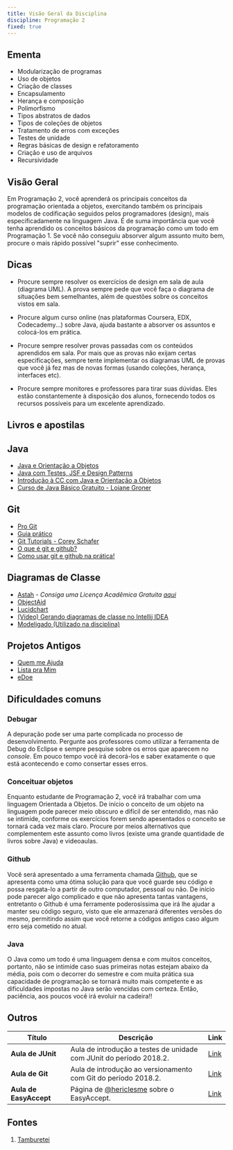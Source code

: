 ```yaml
---
title: Visão Geral da Disciplina
discipline: Programação 2
fixed: true
---
```


## Ementa

- Modularização de programas
- Uso de objetos
- Criação de classes
- Encapsulamento
- Herança e composição
- Polimorfismo
- Tipos abstratos de dados
- Tipos de coleções de objetos
- Tratamento de erros com exceções
- Testes de unidade
- Regras básicas de design e refatoramento
- Criação e uso de arquivos
- Recursividade


## Visão Geral
Em Programação 2, você aprenderá os principais conceitos da programação orientada a objetos, exercitando também os principais modelos de codificação seguidos pelos programadores (design), mais especificadamente na linguagem Java. É de suma importância que você tenha aprendido os conceitos básicos da programação como um todo em Programação 1. Se você não conseguiu absorver algum assunto muito bem, procure o mais rápido possível "suprir" esse conhecimento.

## Dicas
- Procure sempre resolver os exercícios de design em sala de aula (diagrama UML). A prova sempre pede que você faça o diagrama de situações bem semelhantes, além de questões sobre os conceitos vistos em sala.

- Procure algum curso online (nas plataformas Coursera, EDX, Codecademy...) sobre Java, ajuda bastante a absorver os assuntos e colocá-los em prática.

- Procure sempre resolver provas passadas com os conteúdos aprendidos em sala. Por mais que as provas não exijam certas especificações, sempre tente implementar os diagramas UML de provas que você já fez mas de novas formas (usando coleções, herança, interfaces etc).

- Procure sempre monitores e professores para tirar suas dúvidas. Eles estão constantemente à disposição dos alunos, fornecendo todos os recursos possíveis para um excelente aprendizado.

## Livros e apostilas

## Java

- [Java e Orientação a Objetos](https://www.caelum.com.br/apostila-java-orientacao-objetos/)
- [Java com Testes, JSF e Design Patterns](https://www.caelum.com.br/apostila-java-testes-jsf-web-services-design-patterns/)
- [Introdução à CC com Java e Orientação a Objetos](https://www.caelum.com.br/apostila-java-orientacao-objetos/)
- [Curso de Java Básico Gratuito - Loiane Groner](https://www.youtube.com/playlist?list=PLGxZ4Rq3BOBq0KXHsp5J3PxyFaBIXVs3r)  

## Git

- [Pro Git](https://git-scm.com/book/pt-br/v2)
- [Guia prático](http://rogerdudler.github.io/git-guide/index.pt_BR.html)
- [Git Tutorials - Corey Schafer](https://www.youtube.com/playlist?list=PL-osiE80TeTuRUfjRe54Eea17-YfnOOAx)
- [O que é git e github?](https://www.youtube.com/watch?v=DqTITcMq68k)
- [Como usar git e github na prática!](https://www.youtube.com/watch?v=UBAX-13g8OM)

## Diagramas de Classe
- [Astah](http://astah.net/download) - *Consiga uma Licença Acadêmica Gratuita [aqui](http://astah.net/student-license-request)*
- [ObjectAid](http://www.objectaid.com/)
- [Lucidchart](https://www.lucidchart.com/pages/pt)
- [(Vídeo) Gerando diagramas de classe no Intellij IDEA](https://www.youtube.com/watch?v=7nAywvEo2q4)
- [Modeligado (Utilizado na disciplina)](https://matheusgr.github.io/modeligado/edit.html)

## Projetos Antigos
- [Quem me Ajuda](https://github.com/lucasmedeiros/QuemMeAjuda)
- [Lista pra Mim](https://github.com/thayannevls/ListaPraMim)
- [eDoe](https://github.com/AntonioNtV/projeto-lp2-edoe)


## Dificuldades comuns


### Debugar
A depuração pode ser uma parte complicada no processo de desenvolvimento. Pergunte aos professores como utilizar a ferramenta de Debug do Eclipse e sempre pesquise sobre os erros que aparecem no *console*. Em pouco tempo você irá decorá-los e saber exatamente o que está acontecendo e como consertar esses erros.

### Conceituar objetos
Enquanto estudante de Programação 2, você irá trabalhar com uma linguagem Orientada a Objetos. De início o conceito de um objeto na linguagem pode parecer meio obscuro e difícil de ser entendido, mas não se intimide, conforme os exercícios forem sendo apesentados o conceito se tornará cada vez mais claro. Procure por meios alternativos que complementem este assunto como livros (existe uma grande quantidade de livros sobre Java) e videoaulas.

### Github
Você será apresentado a uma ferramenta chamada [Github](https://github.com/), que se apresenta como uma ótima solução para que você guarde seu código e possa resgata-lo a partir de outro computador, pessoal ou não. De início pode parecer algo complicado e que não apresenta tantas vantagens, entretanto o Github é uma ferramente poderosíssima que irá lhe ajudar a manter seu código seguro, visto que ele armazenará diferentes versões do mesmo, permitindo assim que você retorne a códigos antigos caso algum erro seja cometido no atual.

### Java
O Java como um todo é uma linguagem densa e com muitos conceitos, portanto, não se intimide caso suas primeiras notas estejam abaixo da média, pois com o decorrer do semestre e com muita prática sua capacidade de programação se tornará muito mais competente e as dificuldades impostas no Java serão vencidas com certeza. Então, paciência, aos poucos você irá evoluir na cadeira!!



## Outros

Título | Descrição | Link
------ | --------- | ----
**Aula de JUnit** | Aula de introdução a testes de unidade com JUnit do período 2018.2. | [Link](https://goo.gl/xUgW8C)
**Aula de Git** | Aula de introdução ao versionamento com Git do período 2018.2. | [Link](https://goo.gl/oTyz3M)
**Aula de EasyAccept** | Página de [@hericlesme](https://github.com/hericlesme) sobre o EasyAccept. | [Link](https://goo.gl/vSMJbH)

## Fontes 

1. <a href= "https://github.com/OpenDevUFCG/Tamburetei" target="_blank"> Tamburetei </a>

